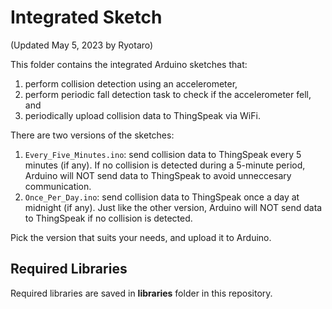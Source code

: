 # Integrated Sketch

(Updated May 5, 2023 by Ryotaro)

This folder contains the integrated Arduino sketches that: 
1. perform collision detection using an accelerometer, 
2. perform periodic fall detection task to check if the accelerometer fell, and 
3. periodically upload collision data to ThingSpeak via WiFi. 

There are two versions of the sketches: 
1. `Every_Five_Minutes.ino`: send collision data to ThingSpeak every 5 minutes (if any). If no collision is detected during a 5-minute period, Arduino will NOT send data to ThingSpeak to avoid unneccesary communication. 
2. `Once_Per_Day.ino`: send collision data to ThingSpeak once a day at midnight (if any). Just like the other version, Arduino will NOT send data to ThingSpeak if no collision is detected. 

Pick the version that suits your needs, and upload it to Arduino. 

## Required Libraries

Required libraries are saved in **libraries** folder in this repository. 
